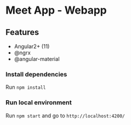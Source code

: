 # Meet App - Webapp

## Features

- Angular2+ (11)
- @ngrx
- @angular-material

### Install dependencies

Run `npm install`

### Run local environment

Run `npm start`
and go to `http://localhost:4200/`
